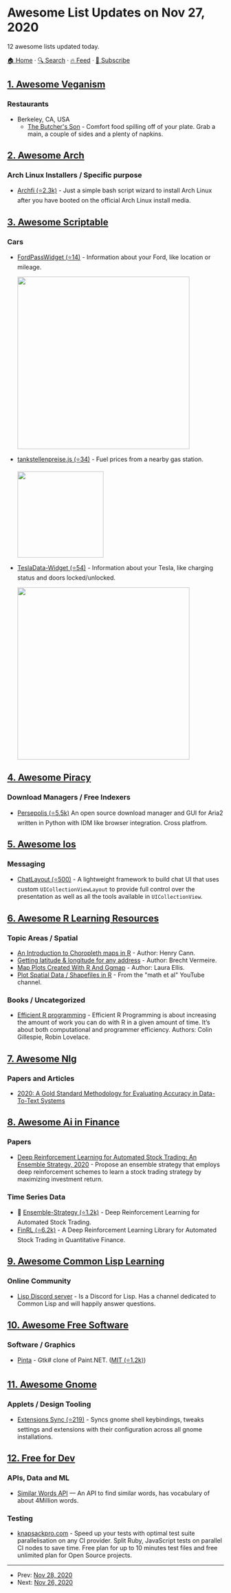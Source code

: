 # Awesome List Updates on Nov 27, 2020

12 awesome lists updated today.

[🏠 Home](/README.md) · [🔍 Search](https://test.trackawesomelist.com/search/) · [🔥 Feed](https://test.trackawesomelist.com/rss.xml) · [📮 Subscribe](https://trackawesomelist.us17.list-manage.com/subscribe?u=d2f0117aa829c83a63ec63c2f&id=36a103854c)



## [1. Awesome Veganism](/content/sdassow/awesome-veganism/README.md)

### Restaurants

*   Berkeley, CA, USA
    *   [The Butcher's Son](https://www.thebutchersveganson.com/) - Comfort food spilling off of your plate. Grab a main, a couple of sides and a plenty of napkins.

## [2. Awesome Arch](/content/PandaFoss/Awesome-Arch/README.md)

### Arch Linux Installers / Specific purpose

*   [Archfi (⭐2.3k)](https://github.com/MatMoul/archfi) - Just a simple bash script wizard to install Arch Linux after you have booted on the official Arch Linux install media.

## [3. Awesome Scriptable](/content/dersvenhesse/awesome-scriptable/README.md)

### Cars

*   [FordPassWidget (⭐14)](https://github.com/dschablowsky/FordPassWidget) - Information about your Ford, like location or mileage.

    <img src="https://github.com/dschablowsky/FordPassWidget/raw/master/fp-widget.jpg" width="400"/>
*   [tankstellenpreise.js (⭐34)](https://github.com/Necriso/ScriptableWidgets/blob/main/tankstellenpreise.js) - Fuel prices from a nearby gas station.

    <img src="https://raw.githubusercontent.com/Necriso/ScriptableWidgets/main/images/tankstellenpreise.png" width="200"/>
*   [TeslaData-Widget (⭐54)](https://github.com/DrieStone/TeslaData-Widget) - Information about your Tesla, like charging status and doors locked/unlocked.

    <img src="https://github.com/DrieStone/TeslaData-Widget/raw/main/documentation/screen_001.png" width="400"/>

## [4. Awesome Piracy](/content/Igglybuff/awesome-piracy/README.md)

### Download Managers / Free Indexers

*   [Persepolis (⭐5.5k)](https://github.com/persepolisdm/persepolis) An open source download manager and GUI for Aria2 written in Python with IDM like browser integration. Cross platfrom.

## [5. Awesome Ios](/content/vsouza/awesome-ios/README.md)

### Messaging

*   [ChatLayout (⭐500)](https://github.com/ekazaev/ChatLayout) - A lightweight framework to build chat UI that uses custom `UICollectionViewLayout` to provide full control over the presentation as well as all the tools available in `UICollectionView`.

## [6. Awesome R Learning Resources](/content/iamericfletcher/awesome-r-learning-resources/README.md)

### Topic Areas / Spatial

*   [An Introduction to Choropleth maps in R](https://rstudio-pubs-static.s3.amazonaws.com/324400_69a673183ba449e9af4011b1eeb456b9.html) - Author: Henry Cann.
*   [Getting latitude & longitude for any address](https://discourse.looker.com/t/get-latitude-longitude-for-any-location-through-google-sheets-and-plot-these-in-looker/5402) - Author: Brecht Vermeire.
*   [Map Plots Created With R And Ggmap](https://www.littlemissdata.com/blog/maps) - Author: Laura Ellis.
*   [Plot Spatial Data / Shapefiles in R](https://www.youtube.com/watch?v=uZtto0cYjZM) - From the "math et al" YouTube channel.

### Books / Uncategorized

*   [Efficient R programming](https://csgillespie.github.io/efficientR/) - Efficient R Programming is about increasing the amount of work you can do with R in a given amount of time. It’s about both computational and programmer efficiency. Authors: Colin Gillespie, Robin Lovelace.

## [7. Awesome Nlg](/content/accelerated-text/awesome-nlg/README.md)

### Papers and Articles

*   [2020: A Gold Standard Methodology for Evaluating Accuracy in Data-To-Text Systems](https://arxiv.org/abs/2011.03992)

## [8. Awesome Ai in Finance](/content/georgezouq/awesome-ai-in-finance/README.md)

### Papers

*   [Deep Reinforcement Learning for Automated Stock Trading: An Ensemble Strategy, 2020](https://papers.ssrn.com/sol3/papers.cfm?abstract_id=3690996) - Propose an ensemble strategy that employs deep reinforcement schemes to learn a stock trading strategy by maximizing investment return.

### Time Series Data

*   🌟 [Ensemble-Strategy (⭐1.2k)](https://github.com/AI4Finance-LLC/Deep-Reinforcement-Learning-for-Automated-Stock-Trading-Ensemble-Strategy-ICAIF-2020) - Deep Reinforcement Learning for Automated Stock Trading.
*   [FinRL (⭐6.2k)](https://github.com/AI4Finance-LLC/FinRL-Library) - A Deep Reinforcement Learning Library for Automated Stock Trading in Quantitative Finance.

## [9. Awesome Common Lisp Learning](/content/GustavBertram/awesome-common-lisp-learning/README.md)

### Online Community

*   [Lisp Discord server](https://discord.gg/7tSq5EaA6Z) - Is a Discord for Lisp. Has a channel dedicated to Common Lisp and will happily answer questions.

## [10. Awesome Free Software](/content/johnjago/awesome-free-software/README.md)

### Software / Graphics

*   [Pinta](https://pinta-project.com/) - Gtk# clone of Paint.NET. ([MIT (⭐1.2k)](https://github.com/PintaProject/Pinta/blob/master/license-mit.txt))

## [11. Awesome Gnome](/content/Kazhnuz/awesome-gnome/README.md)

### Applets / Design Tooling

*   [Extensions Sync (⭐219)](https://github.com/oae/gnome-shell-extensions-sync) - Syncs gnome shell keybindings, tweaks settings and extensions with their configuration across all gnome installations.

## [12. Free for Dev](/content/ripienaar/free-for-dev/README.md)

### APIs, Data and ML

*   [Similar Words API](https://word-simi.herokuapp.com/) — An API to find similar words, has vocabulary of about 4Million words.

### Testing

*   [knapsackpro.com](https://knapsackpro.com) - Speed up your tests with optimal test suite parallelisation on any CI provider. Split Ruby, JavaScript tests on parallel CI nodes to save time. Free plan for up to 10 minutes test files and free unlimited plan for Open Source projects.

---

- Prev: [Nov 28, 2020](/content/2020/11/28/README.md)
- Next: [Nov 26, 2020](/content/2020/11/26/README.md)